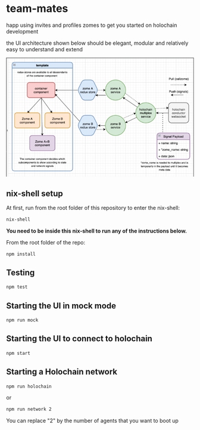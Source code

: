 # team-mates
happ using invites and profiles zomes to get you started on holochain development

the UI architecture shown below should be elegant, modular and relatively easy to understand and extend  


<p align="center">
    <img src="architecture_multiplex.png" width="750">
</p>



## nix-shell setup

At first, run from the root folder of this repository to enter the nix-shell:

```bash
nix-shell
```

**You need to be inside this nix-shell to run any of the instructions below.**

From the root folder of the repo:

```bash
npm install
```

## Testing

```bash
npm test
```

## Starting the UI in mock mode

```bash
npm run mock
```

## Starting the UI to connect to holochain

```bash
npm start
```

## Starting a Holochain network

```bash
npm run holochain
```
or
```bash
npm run network 2
```

You can replace "2" by the number of agents that you want to boot up



